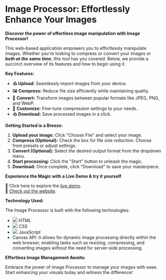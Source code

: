 # Image Processor: Effortlessly Enhance Your Images

**Discover the power of effortless image manipulation with Image Processor!** 

This web-based application empowers you to effortlessly manipulate images. Whether you're looking to compress or convert your images or _**both at the same time**_, this tool has you covered. Below, we provide a succinct overview of its features and how to begin using it.

**Key Features:**

* 📤 **Upload:** Seamlessly import images from your device.
* 🖼️ **Compress:** Reduce file size efficiently while maintaining quality.
* 🔄 **Convert:** Transform images between popular formats like JPEG, PNG, and WebP.
* 🎨 **Customize:** Fine-tune compression settings to your needs.
* 📥 **Download:** Save processed images in a click.

**Getting Started is a Breeze:**

1. **Upload your image:** Click "Choose File" and select your image.
2. **Compress (Optional):** Check the box for file size reduction. Choose from presets or adjust settings.
3. **Convert (Optional):** Select the desired output format from the dropdown menu.
4. **Start processing:** Click the "Start" button to unleash the magic.
5. **Download:** Once complete, click "Download" to save your masterpiece.

**Experience the Magic with a Live Demo & try it yourself**

🌟 Click here to explore the [live demo](https://youtu.be/Xtum2G6nrKg).<br>
🌟 [Check out the website](https://nandrabadiya.github.io/Image-Processor/).

**Technology Used:**

The Image Processor is built with the following technologies:

* <img src="https://img.icons8.com/color/24/000000/html-5--v1.png"/> HTML 
* <img src="https://img.icons8.com/color/24/000000/css3.png"/> CSS 
* <img src="https://img.icons8.com/color/24/000000/javascript--v1.png"/> JavaScript
* Canvas API: It allows for dynamic image processing directly within the web browser, enabling tasks such as resizing, compressing, and converting images without the need for server-side processing.

**Effortless Image Management Awaits:**

Embrace the power of Image Processor to manage your images with ease. Start enhancing your visuals today and witness the difference!
